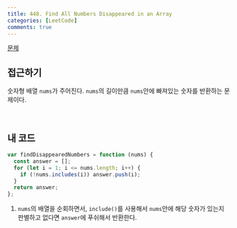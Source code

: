 ```yaml
---
title: 448. Find All Numbers Disappeared in an Array
categories: [LeetCode]
comments: true
---
```


[문제](https://leetcode.com/problems/find-all-numbers-disappeared-in-an-array/)

## 접근하기

숫자형 배열 `nums`가 주어진다. `nums`의 길이만큼 `nums`안에 빠져있는 숫자를 반환하는 문제이다.

<br>

## 내 코드

```js
var findDisappearedNumbers = function (nums) {
  const answer = [];
  for (let i = 1; i <= nums.length; i++) {
    if (!nums.includes(i)) answer.push(i);
  }
  return answer;
};
```

1. `nums`의 배열을 순회하면서, `include()`를 사용해서 `nums`안에 해당 숫자가 있는지 판별하고 없다면 `answer`에 푸쉬해서 반환한다.
